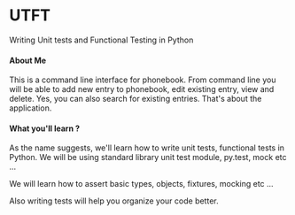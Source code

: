 # UTFT
Writing Unit tests and Functional Testing in Python

#### About Me

This is a command line interface for phonebook. From command line you will be
able to add new entry to phonebook, edit existing entry, view and delete. Yes, you can
also search for existing entries. That's about the application.

#### What you'll learn ?

As the name suggests, we'll learn how to write unit tests, functional tests in Python.
We will be using standard library unit test module, py.test, mock etc ...

We will learn how to assert basic types, objects, fixtures, mocking etc ...

Also writing tests will help you organize your code better.
